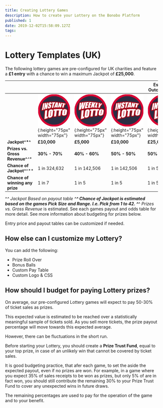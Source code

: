 ```yaml
---
title: Creating Lottery Games
description: How to create your Lottery on the Bonobo Platform
published: 1
date: 2019-12-02T15:58:09.127Z
tags: 
---
```


# Lottery Templates (UK)

The following lottery games are pre-configured for UK charities and feature a **£1 entry** with a chance to win a  maximum Jackpot of **£25,000**. 


|  |   | |   | Estimated Outcomes^**^| 
| ------ | ------ | ------ | ------ | ------ | 
| | ![Instant Lotto](/uploads/instant-lotto.png "Instant Lotto"){:height="75px" width="75px"} | ![Weekly Lotto](/uploads/weekly-lotto.png "Weekly Lotto"){:height="75px" width="75px"} | ![Instant Lotto](/uploads/instant-lotto.png "Instant Lotto"){:height="75px" width="75px"} |![Instant Lotto](/uploads/instant-lotto.png "Instant Lotto"){:height="75px" width="75px"} |
| **Jackpot^*^** | **£10,000** | **£5,000** | **£10,000** | **£25,000** | 
| **Prizes vs. Gross Revenue^***^** | **30% - 70%**   | **40% - 60%**  | **50% - 50%**   | **50% - 50%**   | 
| **Chance of Jackpot^**^** | 1 in 324,632   | 1 in 142,506  | 1 in 142,506  |  1 in 5,245,786| 
| **Chance of winning any prize** | 1 in 7   | 1 in 5 | 1 in 5  | 1 in 5   | 


^*^ *Jackpot* Based on payout table
^**^ *Chance of Jackpot* is estimated based on the games Pick Size and Range. I.e. Pick from 1 to 42. 
^***^ *Prizes vs. Gross Revenue* is estimated. See each games payout and odds table for more detail. See more information about budgeting for prizes below.

Entry price and payout tables can be customized if needed.

## How else can I customize my Lottery?

You can add the following:
- Prize Roll Over
- Bonus Balls
- Custom Pay Table
- Custom Logo & CSS


## How should I budget for paying Lottery prizes?
On average, our pre-configured Lottery games will expect to pay 50-30% of ticket sales as prizes.

This expected value is estimated to be reached over a statistically meaningful sample of tickets sold. As you sell more tickets, the prize payout percentage will move towards this expected average.

However, there can be fluctuations in the short run.

Before starting your Lottery, you should create a **Prize Trust Fund**, equal to your top prize, in case of an unlikely win that cannot be covered by ticket sales.

It is good budgeting practice, that afer each game, to set the aside the expected payout, even if no prizes are won. For example, in a game where you expect 35% of sales receipts to be won as prizes, but only 5% of are in fact won, you should still contribute the remaining 30% to your Prize Trust Fund to cover any unexpected wins in future draws.

The remaining percentages are used to pay for the operation of the game and to your benefit.







